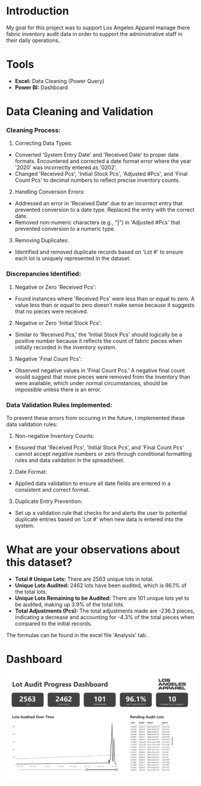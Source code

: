 # Introduction
My goal for this project was to support Los Angeles Apparel manage there fabric inventory audit data in order to support the administrative staff in their daily operations.
# Tools
- **Excel:** Data Cleaning (Power Query)
- **Power BI:** Dashboard
# Data Cleaning and Validation
### Cleaning Process:
1. Correcting Data Types:
- Converted 'System Entry Date' and 'Received Date' to proper date formats. Encountered and corrected a date format error where the year '2020' was incorrectly entered as '0202'.
- Changed 'Received Pcs', 'Initial Stock Pcs', 'Adjusted #Pcs', and 'Final Count Pcs' to decimal numbers to reflect precise inventory counts.
2. Handling Conversion Errors:
- Addressed an error in 'Received Date' due to an incorrect entry that prevented conversion to a date type. Replaced the entry with the correct date.
- Removed non-numeric characters (e.g., "|") in 'Adjusted #Pcs' that prevented conversion to a numeric type.
3. Removing Duplicates:
- Identified and removed duplicate records based on 'Lot #' to ensure each lot is uniquely represented in the dataset.
### Discrepancies Identified:
1. Negative or Zero 'Received Pcs':
- Found instances where 'Received Pcs' were less than or equal to zero. A value less than or equal to zero doesn't make sense because it suggests that no pieces were received.
2. Negative or Zero 'Initial Stock Pcs':
- Similar to 'Received Pcs,' the 'Initial Stock Pcs' should logically be a positive number because it reflects the count of fabric pieces when initially recorded in the inventory system.
3. Negative 'Final Count Pcs':
- Observed negative values in 'Final Count Pcs.' A negative final count would suggest that more pieces were removed from the inventory than were available, which under normal circumstances, should be impossible unless there is an error.
### Data Validation Rules Implemented:
To prevent these errors from occuring in the future, I implemented these data validation rules:
1. Non-negative Inventory Counts:
- Ensured that 'Received Pcs', 'Initial Stock Pcs', and 'Final Count Pcs' cannot accept negative numbers or zero through conditional formatting rules and data validation in the spreadsheet.
2. Date Format:
- Applied data validation to ensure all date fields are entered in a consistent and correct format.
3. Duplicate Entry Prevention:
- Set up a validation rule that checks for and alerts the user to potential duplicate entries based on 'Lot #' when new data is entered into the system.
# What are your observations about this dataset?
- **Total # Unique Lots:** There are 2563 unique lots in total.
- **Unique Lots Audited:** 2462 lots have been audited, which is 96.1% of the total lots.
- **Unique Lots Remaining to be Audited:** There are 101 unique lots yet to be audited, making up 3.9% of the total lots.
- **Total Adjustments (Pcs):** The total adjustments made are -236.3 pieces, indicating a decrease and accounting for -4.3% of the total pieces when compared to the initial records.
  
The formulas can be found in the excel file 'Analysis' tab.
# Dashboard
![Dashboard](los_angeles_apparel_dashboard_image.png)
